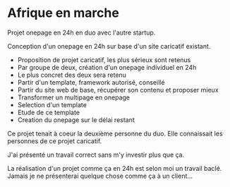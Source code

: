 # Afrique en marche
Projet onepage en 24h en duo avec l'autre startup.

Conception d'un onepage en 24h sur base d'un site caricatif existant. 

+ Proposition de projet caricatif, les plus sérieux sont retenus
+ Par groupe de deux, création d'un onepage individuel en 24h
+ Le plus concret des deux sera retenu
+ Partir d'un template, framework autorisé, conseillé
+ Partir du site web de base, récupérer son contenu et proposer mieux
+ Transformer un multipage en onepage
+ Selection d'un template
+ Etude de ce template
+ Creation du onepage sur le délai restant


Ce projet tenait à coeur la deuxième personne du duo. Elle connaissait les personnes de ce projet caricatif. 

J'ai présenté un travail correct sans m'y investir plus que ça. 

La réalisation d'un projet comme ça en 24h est selon moi un travail baclé. Jamais je ne présenterai quelque chose comme ça à un client...

